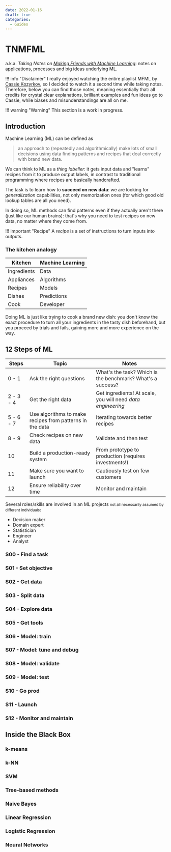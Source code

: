 ```yaml
---
date: 2022-01-16
draft: true
categories:
  - Guides
---
```


# TNMFML

a.k.a. _Taking Notes on [Making Friends with Machine Learning](https://www.youtube.com/playlist?list=PLRKtJ4IpxJpDxl0NTvNYQWKCYzHNuy2xG)_: notes on applications, processes and big ideas underlying ML.

<!-- more -->

!!! info "Disclaimer"
    I really enjoyed watching the entire playlist MFML by [Cassie Kozyrkov](https://twitter.com/quaesita), so I decided to watch it a second time while taking notes. Therefore, below you can find those notes, meaning essentially that: all credits for crystal clear explanations, brilliant examples and fun ideas go to Cassie, while biases and misunderstandings are all on me.

!!! warning "Warning"
    This section is a work in progress.

## Introduction

Machine Learning (ML) can be defined as

> an approach to (repeatedly and algorithmically) make lots of small decisions using data finding patterns and recipes that deal correctly with brand new data.

We can think to ML as a _thing labeller_: it gets input data and "learns" recipes from it to produce output labels, in contrast to traditional programming where recipes are basically handcrafted.

The task is to learn how to **succeed on new data**: we are looking for _generalization_ capabilities, not only memorization ones (for which good old lookup tables are all you need).

In doing so, ML methods can find patterns even if they actually aren't there (just like our human brains): that's why you need to test recipes on new data, no matter where they come from.

!!! important "Recipe"
    A _recipe_ is a set of instructions to turn inputs into outputs.

### The kitchen analogy

| Kitchen     | Machine Learning |
| ----------- | ---------------- |
| Ingredients | Data             |
| Appliances  | Algorithms       |
| Recipes     | Models           |
| Dishes      | Predictions      |
| Cook        | Developer        |

Doing ML is just like trying to cook a brand new dish: you don't know the exact procedure to turn all your ingredients in the tasty dish beforehand, but you proceed by trials and fails, gaining more and more experience on the way.

## 12 Steps of ML

| Steps     | Topic                                                    | Notes                                                       |
| ----------| -------------------------------------------------------- | ----------------------------------------------------------- |
| 0 - 1     | Ask the right questions                                  | What's the task? Which is the benchmark? What's a success?  |
| 2 - 3 - 4 | Get the right data                                       | Get ingredients! At scale, you will need _data engineering_ |
| 5 - 6 - 7 | Use algorithms to make recipes from patterns in the data | Iterating towards better recipes                            |
| 8 - 9     | Check recipes on new data                                | Validate and then test                                      |
| 10        | Build a production-ready system                          | From prototype to production (requires investments!)        |
| 11        | Make sure you want to launch                             | Cautiously test on few customers                            |
| 12        | Ensure reliability over time                             | Monitor and maintain                                        |

Several roles/skills are involved in an ML projects <small>not all necessarily assumed by different individuals</small>:

- Decision maker
- Domain expert
- Statistician
- Engineer
- Analyst

### S00 - Find a task

### S01 - Set objective

### S02 - Get data

### S03 - Split data

### S04 - Explore data

### S05 - Get tools

### S06 - Model: train

### S07 - Model: tune and debug

### S08 - Model: validate

### S09 - Model: test

### S10 - Go prod

### S11 - Launch

### S12 - Monitor and maintain

## Inside the Black Box

### k-means

### k-NN

### SVM

### Tree-based methods

### Naive Bayes

### Linear Regression

### Logistic Regression

### Neural Networks
